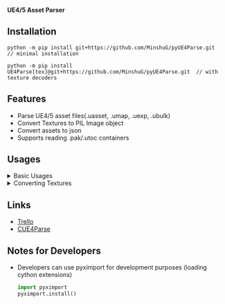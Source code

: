 **UE4/5 Asset Parser**

<!-- ~[![pypi](https://img.shields.io/pypi/v/ue4parse.svg)](https://pypi.python.org/pypi/ue4parse) -->

## Installation
    python -m pip install git+https://github.com/MinshuG/pyUE4Parse.git  // minimal installation

    python -m pip install UE4Parse[tex]@git+https://github.com/MinshuG/pyUE4Parse.git  // with texture decoders

## Features
* Parse UE4/5 asset files(.uasset, .umap, .uexp, .ubulk)
* Convert Textures to PIL Image object
* Convert assets to json
* Supports reading .pak/.utoc containers


## Usages

<details>
<summary>Basic Usages</summary>

```python
from UE4Parse.Assets.Objects.FGuid import FGuid
from UE4Parse.Provider import DefaultFileProvider, MappingProvider
from UE4Parse.Versions import EUEVersion, VersionContainer
from UE4Parse.Encryption import FAESKey

import logging

logging.getLogger("UE4Parse").setLevel(logging.INFO)  # set logging level

path = r"C:\Program Files\Epic Games\Fortnite\FortniteGame\Content\Paks"

aeskeys = {
    FGuid(0,0,0,0): FAESKey("0xFE478B39DF1B1D4E8D8DFD38272F216DBE933E7F80ADCC45DC4108D70428F37D"),
}

import gc; gc.disable() # temporarily disabling garbage collector gives a huge performance boost

provider = DefaultFileProvider(path, VersionContainer(EUEVersion.LATEST))
provider.initialize()
provider.submit_keys(aeskeys)  # mount files

provider.load_localization("fr")

gc.enable() # enable garbage collector again

provider.mappings = MappingProvider("path/to/mappings.usmap")

package_path = 'FortniteGame/Content/Animation/Game/MainPlayer/Skydive/ParaGlide/MechanicalEngineer/BS_MechanicalEngineer_Into_NoPack_GLIDER'

package = provider.try_load_package(package_path)
if package is not None:
    package_dict = package.get_dict() # get json serializable dict

    # write package_dict to json
    import json
    with open('something.json', 'w') as f:
        json.dump(package_dict, f, indent=4)
```
</details>

<details>
<summary>Converting Textures</summary>

```python
if texture := package.find_export_of_type("Texture2D"):
    image = texture.decode()  # returns PIL Image object
    image.save("cool_image.png", "PNG")  # save image
    # for more information refer to https://pillow.readthedocs.io/en/stable/reference/Image.html?highlight=Image#PIL.Image.Image
```
</details>


## Links

- [Trello](https://trello.com/b/yp0hx22L/pyue4parse)
- [CUE4Parse](https://github.com/FabianFG/CUE4Parse)
## Notes for Developers

- Developers can use pyximport for development purposes (loading cython extensions)

    ```python
    import pyximport
    pyximport.install()
    ```
